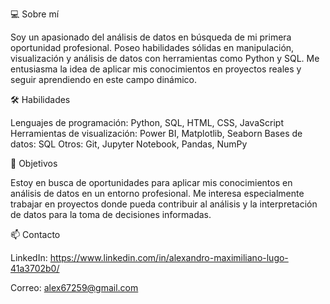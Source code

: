 💻 Sobre mí

Soy un apasionado del análisis de datos en búsqueda de mi primera oportunidad profesional.
Poseo habilidades sólidas en manipulación, visualización y análisis de datos con herramientas como Python y SQL. Me entusiasma la idea de aplicar mis conocimientos en proyectos reales y seguir aprendiendo en este campo dinámico.

🛠️ Habilidades

Lenguajes de programación: Python, SQL, HTML, CSS, JavaScript
Herramientas de visualización: Power BI, Matplotlib, Seaborn
Bases de datos: SQL
Otros: Git, Jupyter Notebook, Pandas, NumPy

🎯 Objetivos

Estoy en busca de oportunidades para aplicar mis conocimientos en análisis de datos en un entorno profesional. Me interesa especialmente trabajar en proyectos donde pueda contribuir al análisis y la interpretación de datos para la toma de decisiones informadas.

📫 Contacto

LinkedIn: https://www.linkedin.com/in/alexandro-maximiliano-lugo-41a3702b0/

Correo: alex67259@gmail.com
